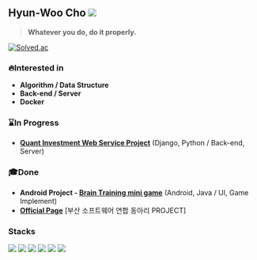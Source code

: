 ## Hyun-Woo Cho  <a href="https://hyeo-noo.tistory.com/"><img src="https://img.shields.io/badge/-Tech%20blog-black?style=flat-square"/></a>
> <strong>Whatever you do, do it properly.</strong>


<!-- [![solved.ac tier](http://mazassumnida.wtf/api/mini/generate_badge?boj=hyun0404woo)](https://solved.ac/hyun0404woo) -->
[![Solved.ac](http://mazassumnida.wtf/api/v2/generate_badge?boj=hyun0404woo)](https://solved.ac/hyun0404woo)
### :fire:Interested in<br>

- <strong>Algorithm / Data Structure</strong>
- <strong>Back-end / Server</strong>
- <strong>Docker</strong>


### :hourglass:In Progress<br>
- <strong>[Quant Investment Web Service Project](https://quant.or.kr)</strong> (Django, Python / Back-end, Server)


### :mortar_board:Done<br>
- <strong> Android Project - [Brain Training mini game](https://github.com/JihwanRyu051/SoftwareDesign)</strong> (Android, Java / UI, Game Implement)
- <strong>[Official Page](https://buscp.org)</strong>  [부산 소프트웨어 연합 동아리 PROJECT]


<!-- [![solved.ac tier](http://mazassumnida.wtf/api/v2/generate_badge?boj=hyun0404woo)](https://solved.ac/hyun0404woo) -->
<!-- <br>![hyun0404woo's GitHub stats](https://github-readme-stats.vercel.app/api?username=hyun98&show_icons=true&theme=dark) -->
### Stacks
<img src="https://img.shields.io/badge/Python-white?style=flat&logo=Python&logoColor=Blue"/> <img src="https://img.shields.io/badge/Django-092E20?style=flat&logo=Django&link=https://simpleicons.org/?q=django"/> <img src="https://img.shields.io/badge/C++-00599C?style=flat-sqaure&logo=c++&logoColor=white"/> <img src="https://img.shields.io/badge/Git-F05032?style=flat-sqaure&logo=Git&logoColor=white"/> <img src="https://img.shields.io/badge/Docker-FFF?style=flat-sqaure&logo=Docker&logoColor=Blue"/> <img src="https://img.shields.io/badge/Nginx-Orange?style=flat-sqaure&logo=Nginx&logoColor=Orange"/>



<!-- <img src="https://img.shields.io/badge/Javascript-F05032?style=flat-square&logo=Javascript&logoColor=white"/> -->
